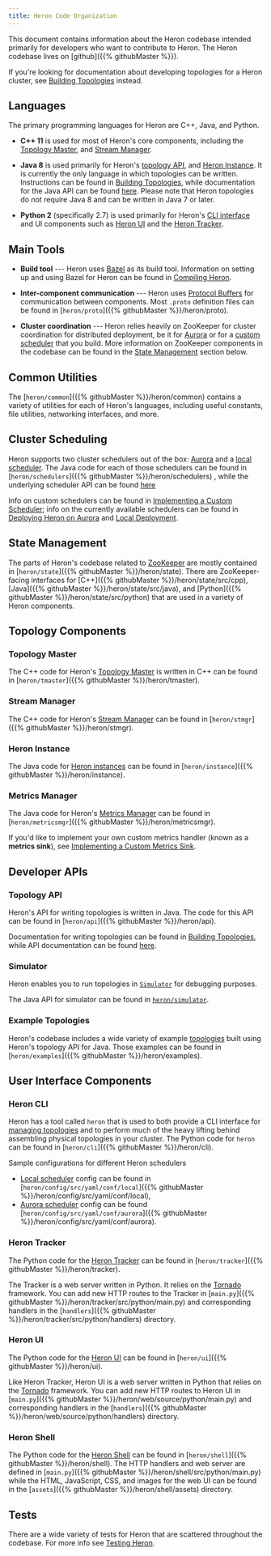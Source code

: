 ```yaml
---
title: Heron Code Organization
---
```


This document contains information about the Heron codebase intended primarily
for developers who want to contribute to Heron. The Heron codebase lives on
[github]({{% githubMaster %}}).

If you're looking for documentation about developing topologies for a Heron
cluster, see [Building Topologies](../../developers/topologies) instead.

## Languages

The primary programming languages for Heron are C++, Java, and Python.

* **C++ 11** is used for most of Heron's core components, including the
[Topology Master](../../concepts/architecture#topology-master), and
[Stream Manager](../../concepts/architecture#stream-manager).

* **Java 8** is used primarily for Heron's [topology
API](../../concepts/topologies), and [Heron Instance](../../concepts/architecture#heron-instance).
It is currently the only language in which topologies can be written. Instructions can be found
in [Building Topologies](../../developers/topologies), while documentation for the Java
API can be found [here](/api/com/twitter/heron/api/topology/package-summary.html). Please note that Heron topologies do not
require Java 8 and can be written in Java 7 or later.

* **Python 2** (specifically 2.7) is used primarily for Heron's [CLI
interface](../..//operators/heron-cli) and UI components such as [Heron
UI](../../operators/heron-ui) and the [Heron
Tracker](../../operators/heron-tracker).

## Main Tools

* **Build tool** --- Heron uses [Bazel](http://bazel.io/) as its build tool.
Information on setting up and using Bazel for Heron can be found in [Compiling
Heron](../../developers/compiling/compiling).

* **Inter-component communication** --- Heron uses [Protocol
Buffers](https://developers.google.com/protocol-buffers/?hl=en) for
communication between components. Most `.proto` definition files can be found in
[`heron/proto`]({{% githubMaster %}}/heron/proto).

* **Cluster coordination** --- Heron relies heavily on ZooKeeper for cluster
coordination for distributed deployment, be it for [Aurora](../../operators/deployment/schedulers/aurora) or for a [custom
scheduler](../custom-scheduler) that you build. More information on ZooKeeper
components in the codebase can be found in the [State
Management](#state-management) section below.

## Common Utilities

The [`heron/common`]({{% githubMaster %}}/heron/common) contains a variety of
utilities for each of Heron's languages, including useful constants, file
utilities, networking interfaces, and more.

## Cluster Scheduling

Heron supports two cluster schedulers out of the box:
[Aurora](../../operators/deployment/schedulers/aurora) and a [local
scheduler](../../operators/deployment/schedulers/local). The Java code for each of those
schedulers can be found in [`heron/schedulers`]({{% githubMaster %}}/heron/schedulers)
, while the underlying scheduler API can be found [here](/api/com/twitter/heron/spi/scheduler/package-summary.html)

Info on custom schedulers can be found in [Implementing a Custom
Scheduler](../custom-scheduler); info on the currently available schedulers
can be found in [Deploying Heron on
Aurora](../../operators/deployment/schedulers/aurora) and [Local
Deployment](../../operators/deployment/schedulers/local).

## State Management

The parts of Heron's codebase related to
[ZooKeeper](http://zookeeper.apache.org/) are mostly contained in
[`heron/state`]({{% githubMaster %}}/heron/state). There are ZooKeeper-facing
interfaces for [C++]({{% githubMaster %}}/heron/state/src/cpp),
[Java]({{% githubMaster %}}/heron/state/src/java), and
[Python]({{% githubMaster %}}/heron/state/src/python) that are used in a variety of
Heron components.

## Topology Components

### Topology Master

The C++ code for Heron's [Topology
Master](../../concepts/architecture#topology-master) is written in C++ can be
found in [`heron/tmaster`]({{% githubMaster %}}/heron/tmaster).

### Stream Manager

The C++ code for Heron's [Stream
Manager](../../concepts/architecture#stream-manager) can be found in
[`heron/stmgr`]({{% githubMaster %}}/heron/stmgr).

### Heron Instance

The Java code for [Heron
instances](../../concepts/architecture#heron-instance) can be found in
[`heron/instance`]({{% githubMaster %}}/heron/instance).

### Metrics Manager

The Java code for Heron's [Metrics
Manager](../../concepts/architecture#metrics-manager) can be found in
[`heron/metricsmgr`]({{% githubMaster %}}/heron/metricsmgr).

If you'd like to implement your own custom metrics handler (known as a **metrics
sink**), see [Implementing a Custom Metrics Sink](../custom-metrics-sink).

## Developer APIs

### Topology API

Heron's API for writing topologies is written in Java. The code for this API can
be found in [`heron/api`]({{% githubMaster %}}/heron/api).

Documentation for writing topologies can be found in [Building
Topologies](../../developers/topologies), while API documentation can be found
[here](/api/com/twitter/heron/api/topology/package-summary.html).

### Simulator

Heron enables you to run topologies in [`Simulator`](../../developers/simulator-mode)
for debugging purposes.

The Java API for simulator can be found in
[`heron/simulator`](/api/com/twitter/heron/simulator/package-summary.html).

### Example Topologies

Heron's codebase includes a wide variety of example
[topologies](../../concepts/topologies) built using Heron's topology API for
Java. Those examples can be found in
[`heron/examples`]({{% githubMaster %}}/heron/examples).

## User Interface Components

### Heron CLI

Heron has a tool called `heron` that is used to both provide a CLI interface
for [managing topologies](../../operators/heron-cli) and to perform much of
the heavy lifting behind assembling physical topologies in your cluster.
The Python code for `heron` can be found in
[`heron/cli`]({{% githubMaster %}}/heron/cli).

Sample configurations for different Heron schedulers

* [Local scheduler](../../operators/deployment/schedulers/local) config can be found in [`heron/config/src/yaml/conf/local`]({{% githubMaster %}}/heron/config/src/yaml/conf/local),
* [Aurora scheduler](../../operators/deployment/schedulers/aurora) config can be found [`heron/config/src/yaml/conf/aurora`]({{% githubMaster %}}/heron/config/src/yaml/conf/aurora).

### Heron Tracker

The Python code for the [Heron Tracker](../../operators/heron-tracker) can be
found in [`heron/tracker`]({{% githubMaster %}}/heron/tracker).

The Tracker is a web server written in Python. It relies on the
[Tornado](http://www.tornadoweb.org/en/stable/) framework. You can add new HTTP
routes to the Tracker in
[`main.py`]({{% githubMaster %}}/heron/tracker/src/python/main.py) and
corresponding handlers in the
[`handlers`]({{% githubMaster %}}/heron/tracker/src/python/handlers) directory.

### Heron UI

The Python code for the [Heron UI](../../operators/heron-ui) can be found in
[`heron/ui`]({{% githubMaster %}}/heron/ui).

Like Heron Tracker, Heron UI is a web server written in Python that relies on
the [Tornado](http://www.tornadoweb.org/en/stable/) framework. You can add new
HTTP routes to Heron UI in
[`main.py`]({{% githubMaster %}}/heron/web/source/python/main.py) and corresponding
handlers in the [`handlers`]({{% githubMaster %}}/heron/web/source/python/handlers)
directory.

### Heron Shell

The Python code for the [Heron Shell](../../operators/heron-shell) can be
found in [`heron/shell`]({{% githubMaster %}}/heron/shell). The HTTP handlers and
web server are defined in
[`main.py`]({{% githubMaster %}}/heron/shell/src/python/main.py) while the HTML,
JavaScript, CSS, and images for the web UI can be found in the
[`assets`]({{% githubMaster %}}/heron/shell/assets) directory.

## Tests

There are a wide variety of tests for Heron that are scattered throughout the
codebase. For more info see [Testing Heron](../testing).

